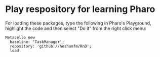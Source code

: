 # Play respository for learning Pharo

For loading these packages, type the following in Pharo's Playground, highlight the code and then select "Do it" from the right click menu:
```
Metacello new
  baseline: 'TaskManager';
  repository: 'github://heshamfm/RnD';
  load.
```
